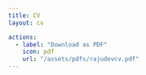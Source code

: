 ```yaml
---
title: CV
layout: cv

actions:
  - label: "Download as PDF"
    icon: pdf
    url: "/assets/pdfs/rajudevcv.pdf"
---
```

